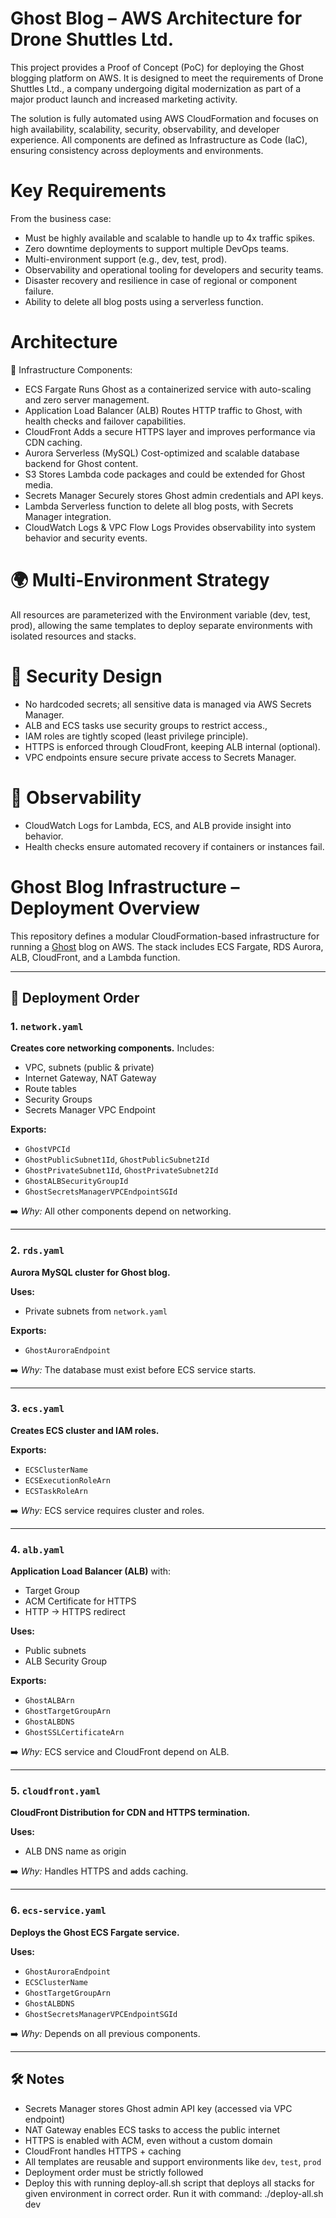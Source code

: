 
# Ghost Blog – AWS Architecture for Drone Shuttles Ltd.

This project provides a Proof of Concept (PoC) for deploying the Ghost blogging platform on AWS. It is designed to meet the requirements of Drone Shuttles Ltd., a company undergoing digital modernization as part of a major product launch and increased marketing activity.

The solution is fully automated using AWS CloudFormation and focuses on high availability, scalability, security, observability, and developer experience. All components are defined as Infrastructure as Code (IaC), ensuring consistency across deployments and environments.


# Key Requirements
From the business case:
- Must be highly available and scalable to handle up to 4x traffic spikes.
- Zero downtime deployments to support multiple DevOps teams.
- Multi-environment support (e.g., dev, test, prod).
- Observability and operational tooling for developers and security teams.
- Disaster recovery and resilience in case of regional or component failure.
- Ability to delete all blog posts using a serverless function.


# Architecture
👷 Infrastructure Components: 
- ECS Fargate	Runs Ghost as a containerized service with auto-scaling and zero server management.
- Application Load Balancer (ALB)	Routes HTTP traffic to Ghost, with health checks and failover capabilities.
- CloudFront	Adds a secure HTTPS layer and improves performance via CDN caching.
- Aurora Serverless (MySQL)	Cost-optimized and scalable database backend for Ghost content.
- S3	Stores Lambda code packages and could be extended for Ghost media.
- Secrets Manager	Securely stores Ghost admin credentials and API keys.
- Lambda	Serverless function to delete all blog posts, with Secrets Manager integration.
- CloudWatch Logs & VPC Flow Logs	Provides observability into system behavior and security events.


# 🌍 Multi-Environment Strategy
All resources are parameterized with the Environment variable (dev, test, prod), allowing the same templates to deploy separate environments with isolated resources and stacks.


# 🔐 Security Design
- No hardcoded secrets; all sensitive data is managed via AWS Secrets Manager.
- ALB and ECS tasks use security groups to restrict access.,
- IAM roles are tightly scoped (least privilege principle).
- HTTPS is enforced through CloudFront, keeping ALB internal (optional).
- VPC endpoints ensure secure private access to Secrets Manager.


# 🧪 Observability
- CloudWatch Logs for Lambda, ECS, and ALB provide insight into behavior.
- Health checks ensure automated recovery if containers or instances fail.


# Ghost Blog Infrastructure – Deployment Overview

This repository defines a modular CloudFormation-based infrastructure for running a [Ghost](https://ghost.org/) blog on AWS. The stack includes ECS Fargate, RDS Aurora, ALB, CloudFront, and a Lambda function.

---

## 🔁 Deployment Order

### 1. `network.yaml`
**Creates core networking components.**
Includes:
- VPC, subnets (public & private)
- Internet Gateway, NAT Gateway
- Route tables
- Security Groups
- Secrets Manager VPC Endpoint

**Exports:**
- `GhostVPCId`
- `GhostPublicSubnet1Id`, `GhostPublicSubnet2Id`
- `GhostPrivateSubnet1Id`, `GhostPrivateSubnet2Id`
- `GhostALBSecurityGroupId`
- `GhostSecretsManagerVPCEndpointSGId`

➡️ _Why:_ All other components depend on networking.

---

### 2. `rds.yaml`
**Aurora MySQL cluster for Ghost blog.**

**Uses:**
- Private subnets from `network.yaml`

**Exports:**
- `GhostAuroraEndpoint`

➡️ _Why:_ The database must exist before ECS service starts.

---

### 3. `ecs.yaml`
**Creates ECS cluster and IAM roles.**

**Exports:**
- `ECSClusterName`
- `ECSExecutionRoleArn`
- `ECSTaskRoleArn`

➡️ _Why:_ ECS service requires cluster and roles.

---

### 4. `alb.yaml`
**Application Load Balancer (ALB)** with:
- Target Group
- ACM Certificate for HTTPS
- HTTP → HTTPS redirect

**Uses:**
- Public subnets
- ALB Security Group

**Exports:**
- `GhostALBArn`
- `GhostTargetGroupArn`
- `GhostALBDNS`
- `GhostSSLCertificateArn`

➡️ _Why:_ ECS service and CloudFront depend on ALB.

---

### 5. `cloudfront.yaml`
**CloudFront Distribution for CDN and HTTPS termination.**

**Uses:**
- ALB DNS name as origin

➡️ _Why:_ Handles HTTPS and adds caching.

---

### 6. `ecs-service.yaml`
**Deploys the Ghost ECS Fargate service.**

**Uses:**
- `GhostAuroraEndpoint`
- `ECSClusterName`
- `GhostTargetGroupArn`
- `GhostALBDNS`
- `GhostSecretsManagerVPCEndpointSGId`

➡️ _Why:_ Depends on all previous components.

---

## 🛠 Notes

- Secrets Manager stores Ghost admin API key (accessed via VPC endpoint)
- NAT Gateway enables ECS tasks to access the public internet
- HTTPS is enabled with ACM, even without a custom domain
- CloudFront handles HTTPS + caching
- All templates are reusable and support environments like `dev`, `test`, `prod`
- Deployment order must be strictly followed
- Deploy this with running deploy-all.sh script that deploys all stacks for given environment in correct order. Run it with command:  ./deploy-all.sh dev